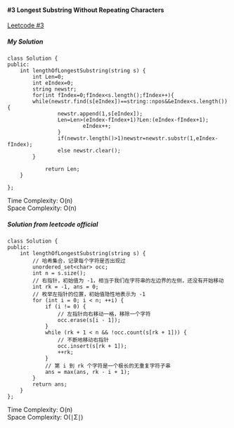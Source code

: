 #### #3 Longest Substring Without Repeating Characters
[Leetcode #3](https://leetcode.com/problems/longest-substring-without-repeating-characters/)  
##### My Solution
```
class Solution {
public:
    int lengthOfLongestSubstring(string s) {
        int Len=0;
        int eIndex=0;
        string newstr;
        for(int fIndex=0;fIndex<s.length();fIndex++){
        while(newstr.find(s[eIndex])==string::npos&&eIndex<s.length()){
                newstr.append(1,s[eIndex]);
                Len=Len>(eIndex-fIndex+1)?Len:(eIndex-fIndex+1);
                        eIndex++;
                }
                if(newstr.length()>1)newstr=newstr.substr(1,eIndex-fIndex);
                else newstr.clear();
        }

            return Len;
    }
    
};
```
Time Complexity: O(n)  
Space Complexity: O(n)  

##### Solution from leetcode official
```
class Solution {
public:
    int lengthOfLongestSubstring(string s) {
        // 哈希集合，记录每个字符是否出现过
        unordered_set<char> occ;
        int n = s.size();
        // 右指针，初始值为 -1，相当于我们在字符串的左边界的左侧，还没有开始移动
        int rk = -1, ans = 0;
        // 枚举左指针的位置，初始值隐性地表示为 -1
        for (int i = 0; i < n; ++i) {
            if (i != 0) {
                // 左指针向右移动一格，移除一个字符
                occ.erase(s[i - 1]);
            }
            while (rk + 1 < n && !occ.count(s[rk + 1])) {
                // 不断地移动右指针
                occ.insert(s[rk + 1]);
                ++rk;
            }
            // 第 i 到 rk 个字符是一个极长的无重复字符子串
            ans = max(ans, rk - i + 1);
        }
        return ans;
    }
};
```
Time Complexity: O(n)  
Space Complexity: O(∣Σ∣)  




